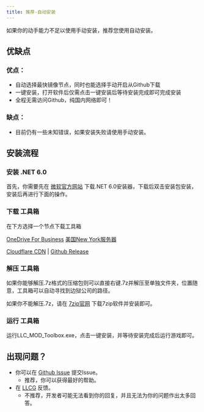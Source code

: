 ```yaml
---
title: 推荐-自动安装
---
```


如果你的动手能力不足以使用手动安装，推荐您使用自动安装。

## 优缺点

### 优点：

- 自动选择最快镜像节点，同时也能选择手动开启从Github下载
- 一键安装，打开软件后仅需点击一键安装后等待安装完成即可完成安装
- 全程无需访问Github，纯国内网络即可！

### 缺点：

- 目前仍有一些未知错误，如果安装失败请使用手动安装。

## 安装流程

### 安装 .NET 6.0

首先，你需要先在 [微软官方网站](https://dotnet.microsoft.com/zh-cn/download/dotnet/thank-you/sdk-6.0.408-windows-x64-installer) 下载.NET 6.0安装器，下载后双击安装包安装，安装后再进行下面的操作。

### 下载 工具箱

在下方选择一个节点下载工具箱

<a href="https://dl.determination.top/files/LocalizeLimbusModInstaller.7z" class="buttonDownload">OneDrive For Business</a> <a href="https://llc.determination.top/files/LocalizeLimbusModInstaller.7z" class="buttonDownload">美国New York服务器</a>

[Cloudflare CDN](https://limbus.determination.top/files/LocalizeLimbusModInstaller.7z) | [Github Release](https://github.com/LocalizeLimbusCompany/LLC_MOD_Toolbox/releases/latest)

### 解压 工具箱

如果你能够解压.7z格式的压缩包则可以直接右键.7z并解压至单独文件夹，位置随意，工具箱可以自动寻找到边狱公司的路径。

如果你不能解压.7z，请在 [7zip官网](https://7-zip.org/a/7z2301-x64.exe) 下载7zip软件并安装即可。

### 运行 工具箱

运行LLC_MOD_Toolbox.exe，点击一键安装，并等待安装完成后运行游戏即可。

## 出现问题？

- 你可以在 [Github Issue](https://github.com/LocalizeLimbusCompany/LLC_MOD_Toolbox/issues) 提交Issue。
  - 推荐，你可以获得最好的帮助。
- 在 [LLCG](https://jq.qq.com/?_wv=1027&k=5NE6Kvg2) 反馈。
  - 不推荐，开发者可能无法看到你的回复，并且无法为你的问题作出太多回答。
